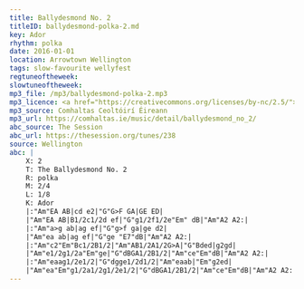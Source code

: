 ```yaml
---
title: Ballydesmond No. 2
titleID: ballydesmond-polka-2.md
key: Ador
rhythm: polka
date: 2016-01-01
location: Arrowtown Wellington
tags: slow-favourite wellyfest
regtuneoftheweek:
slowtuneoftheweek:
mp3_file: /mp3/ballydesmond-polka-2.mp3
mp3_licence: <a href="https://creativecommons.org/licenses/by-nc/2.5/">CC-BY-NC-2.5</a>
mp3_source: Comhaltas Ceoltóirí Éireann
mp3_url: https://comhaltas.ie/music/detail/ballydesmond_no_2/
abc_source: The Session
abc_url: https://thesession.org/tunes/238
source: Wellington
abc: |
    X: 2
    T: The Ballydesmond No. 2
    R: polka
    M: 2/4
    L: 1/8
    K: Ador
    |:"Am"EA AB|cd e2|"G"G>F GA|GE ED|
    |"Am"EA AB|B1/2c1/2d ef|"G"g1/2f1/2e"Em" dB|"Am"A2 A2:|
    |:"Am"a>g ab|ag ef|"G"g>f ga|ge d2|
    |"Am"ea ab|ag ef|"G"ge "E7"dB|"Am"A2 A2:|
    |:"Am"c2"Em"Bc1/2B1/2|"Am"AB1/2A1/2G>A|"G"Bded|g2gd|
    |"Am"e1/2g1/2a"Em"ge|"G"dBGA1/2B1/2|"Am"ce"Em"dB|"Am"A2 A2:|
    |:"Am"eaag1/2e1/2|"G"dgge1/2d1/2|"Am"eaab|"Em"g2ed|
    |"Am"ea"Em"g1/2a1/2g1/2e1/2|"G"dBGA1/2B1/2|"Am"ce"Em"dB|"Am"A2 A2:|
---
```

